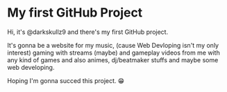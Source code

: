 # My first GitHub Project
Hi, it's @darkskullz9 and there's my first GitHub project.

It's gonna be a website for my music, (cause Web Devloping isn't my only interest) gaming with streams (maybe) and gameplay videos from me with any kind of games and also animes, dj/beatmaker stuffs and maybe some web developing.

Hoping I'm gonna succed this project. 😁